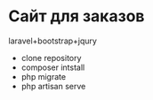 <h1>Сайт для заказов</h1>
 laravel+bootstrap+jqury
 <ul>
 <li>clone repository</li>
 <li>composer intstall</li>
 <li>php migrate</li>
 <li>php artisan serve</li>
</ul>
